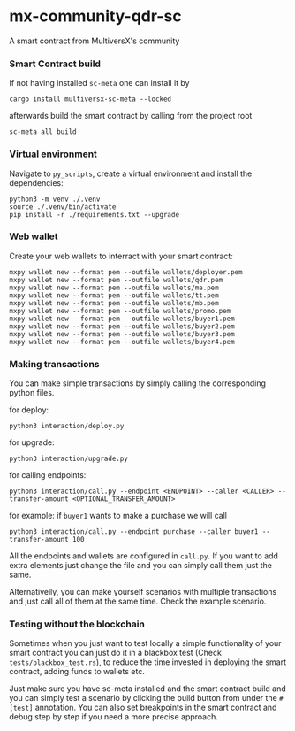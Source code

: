 # mx-community-qdr-sc
A smart contract from MultiversX's community


### Smart Contract build

If not having installed `sc-meta` one can install it by

```
cargo install multiversx-sc-meta --locked
```

afterwards build the smart contract by calling from the project root

```
sc-meta all build
```

### Virtual environment

Navigate to `py_scripts`, create a virtual environment and install the dependencies:

```
python3 -m venv ./.venv
source ./.venv/bin/activate
pip install -r ./requirements.txt --upgrade
```

### Web wallet

Create your web wallets to interract with your smart contract:

```
mxpy wallet new --format pem --outfile wallets/deployer.pem
mxpy wallet new --format pem --outfile wallets/qdr.pem
mxpy wallet new --format pem --outfile wallets/ma.pem
mxpy wallet new --format pem --outfile wallets/tt.pem
mxpy wallet new --format pem --outfile wallets/mb.pem
mxpy wallet new --format pem --outfile wallets/promo.pem
mxpy wallet new --format pem --outfile wallets/buyer1.pem
mxpy wallet new --format pem --outfile wallets/buyer2.pem
mxpy wallet new --format pem --outfile wallets/buyer3.pem
mxpy wallet new --format pem --outfile wallets/buyer4.pem
```

### Making transactions

You can make simple transactions by simply calling the corresponding  python files.

for deploy:

```
python3 interaction/deploy.py 
```

for upgrade:

```
python3 interaction/upgrade.py 

```
for calling endpoints:

```
python3 interaction/call.py --endpoint <ENDPOINT> --caller <CALLER> --transfer-amount <OPTIONAL_TRANSFER_AMOUNT> 
```

for example: if `buyer1` wants to make a purchase we will call

```
python3 interaction/call.py --endpoint purchase --caller buyer1 --transfer-amount 100

```

All the endpoints and wallets are configured in `call.py`. If you want to add extra elements just change the file and you can simply call them just the same.

Alternativelly, you can make yourself scenarios with multiple transactions and just call all of them at the same time. Check the example scenario.

### Testing without the blockchain

Sometimes when you just want to test locally a simple functionality of your smart contract you can just do it in a blackbox test (Check `tests/blackbox_test.rs`), to reduce the time invested in deploying the smart contract, adding funds to wallets etc.

Just make sure you have sc-meta installed and the smart contract build and you can simply test a scenario by clicking the build button from under the `#[test]` annotation. You can also set breakpoints in the smart contract and debug step by step if you need a more precise approach.
